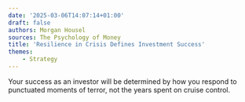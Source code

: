 ```yaml
---
date: '2025-03-06T14:07:14+01:00'
draft: false
authors: Morgan Housel
sources: The Psychology of Money
title: 'Resilience in Crisis Defines Investment Success'
themes:
    - Strategy
---
```


Your success as an investor will be determined by how you respond to punctuated moments of terror, not the years spent
on cruise control.
